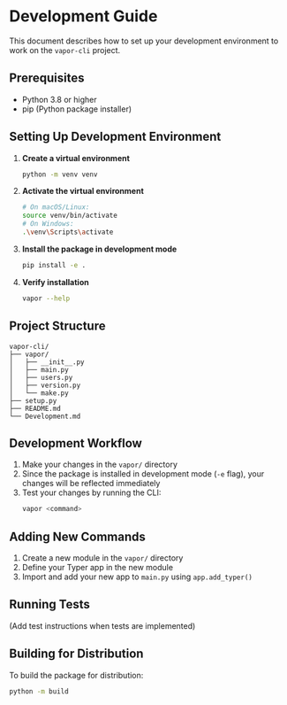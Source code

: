 # Development Guide

This document describes how to set up your development environment to work on the `vapor-cli` project.

## Prerequisites

- Python 3.8 or higher
- pip (Python package installer)

## Setting Up Development Environment

1. **Create a virtual environment**

   ```bash
   python -m venv venv
   ```

2. **Activate the virtual environment**

   ```bash
   # On macOS/Linux:
   source venv/bin/activate
   # On Windows:
   .\venv\Scripts\activate
   ```

3. **Install the package in development mode**

   ```bash
   pip install -e .
   ```

4. **Verify installation**
   ```bash
   vapor --help
   ```

## Project Structure

```
vapor-cli/
├── vapor/
│   ├── __init__.py
│   ├── main.py
│   ├── users.py
│   ├── version.py
│   └── make.py
├── setup.py
├── README.md
└── Development.md
```

## Development Workflow

1. Make your changes in the `vapor/` directory
2. Since the package is installed in development mode (`-e` flag), your changes will be reflected immediately
3. Test your changes by running the CLI:
   ```bash
   vapor <command>
   ```

## Adding New Commands

1. Create a new module in the `vapor/` directory
2. Define your Typer app in the new module
3. Import and add your new app to `main.py` using `app.add_typer()`

## Running Tests

(Add test instructions when tests are implemented)

## Building for Distribution

To build the package for distribution:

```bash
python -m build
```
